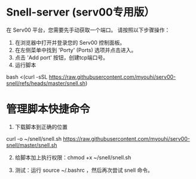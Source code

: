 # Snell-server (serv00专用版）
在 Serv00 平台，您需要先手动获取一个端口。
请按照以下步骤操作：
1. 在浏览器中打开并登录您的 Serv00 控制面板。
2. 在左侧菜单中找到 'Porty' (Ports) 选项并点击进入。
3. 点击 'Add port' 按钮，创建tcp端口号。
4. 运行脚本

bash <(curl -sSL https://raw.githubusercontent.com/myouhi/serv00-snell/refs/heads/master/snell.sh)

# 管理脚本快捷命令

1. 下载脚本到正确的位置

curl -o ~/snell/snell.sh https://raw.githubusercontent.com/myouhi/serv00-snell/master/snell.sh

2. 给脚本加上执行权限：chmod +x ~/snell/snell.sh

3. 测试：运行 source ~/.bashrc ，然后再次尝试 snell 命令。



